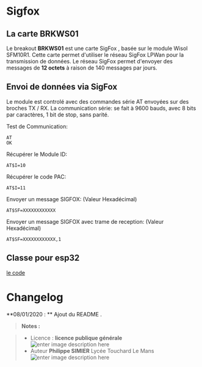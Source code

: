 ﻿# Sigfox

## La carte BRKWS01

Le breakout **BRKWS01** est une carte  SigFox , basée sur le module Wisol SFM10R1. Cette carte permet  d'utiliser le réseau SigFox LPWan  pour la transmission de données. Le réseau SigFox permet d'envoyer des messages de **12 octets** à raison de 140 messages par jours.

## Envoi de données via SigFox

Le module est controlé avec des commandes série AT envoyées sur des broches TX / RX. La communication série: se fait à 9600 bauds, avec 8 bits par caractères, 1 bit de stop, sans parité.

Test de Communication:	

    AT
    OK

Récupérer le Module ID:	

    AT$I=10

Récupérer le code PAC:	

    AT$I=11

Envoyer un message SIGFOX:	(Valeur Hexadécimal)

    AT$SF=XXXXXXXXXXXX


Envoyer un message SIGFOX avec trame de reception:	(Valeur Hexadécimal)

    AT$SF=XXXXXXXXXXXX,1 

## Classe pour esp32

[le code](https://github.com/adrien3d/IO_WSSFM10-Arduino) 

# Changelog

**08/01/2020 : ** Ajout du README . 

> **Notes :**


> - Licence : **licence publique générale** ![enter image description here](https://img.shields.io/badge/licence-GPL-green.svg)
> - Auteur **Philippe SIMIER** Lycée Touchard Le Mans
>  ![enter image description here](https://img.shields.io/badge/built-passing-green.svg)
<!-- TOOLBOX 

Génération des badges : https://shields.io/
Génération de ce fichier : https://stackedit.io/editor#


